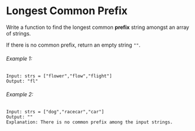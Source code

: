# Longest Common Prefix

Write a function to find the longest common **prefix** string amongst an array of strings.

If there is no common prefix, return an empty string `""`.

###### Example 1:

```
Input: strs = ["flower","flow","flight"]
Output: "fl"
```

###### Example 2:

```
Input: strs = ["dog","racecar","car"]
Output: ""
Explanation: There is no common prefix among the input strings.
```
